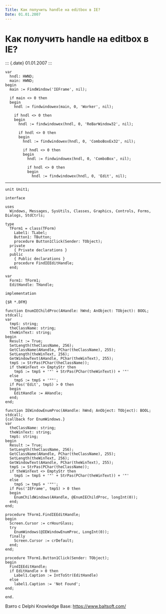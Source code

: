 ```yaml
---
Title: Как получить handle на editbox в IE?
Date: 01.01.2007
---
```



Как получить handle на editbox в IE?
====================================

::: {.date}
01.01.2007
:::

    var
      hndl: HWND;
      main: HWND;
    begin
      main := FindWindow('IEFrame', nil);
     
      if main <> 0 then
      begin
        hndl := findwindowex(main, 0, 'Worker', nil);
     
        if hndl <> 0 then
        begin
          hndl := findwindowex(hndl, 0, 'ReBarWindow32', nil);
     
          if hndl <> 0 then
          begin
            hndl := findwindowex(hndl, 0, 'ComboBoxEx32', nil);
     
            if hndl <> 0 then
            begin
              hndl := findwindowex(hndl, 0, 'ComboBox', nil);
     
              if hndl <> 0 then
              begin
                hndl := findwindowex(hndl, 0, 'Edit', nil);

------------------------------------------------------------------------

    unit Unit1;
     
    interface
     
    uses
      Windows, Messages, SysUtils, Classes, Graphics, Controls, Forms, Dialogs, StdCtrls;
     
    type
      TForm1 = class(TForm)
        Label1: TLabel;
        Button1: TButton;
        procedure Button1Click(Sender: TObject);
      private
        { Private declarations }
      public
        { Public declarations }
        procedure FindIEEditHandle;
      end;
     
    var
      Form1: TForm1;
      EditHandle: THandle;
     
    implementation
     
    {$R *.DFM}
     
    function EnumIEChildProc(AHandle: hWnd; AnObject: TObject): BOOL; stdcall;
    var
      tmpS: string;
      theClassName: string;
      theWinText: string;
    begin
      Result := True;
      SetLength(theClassName, 256);
      GetClassName(AHandle, PChar(theClassName), 255);
      SetLength(theWinText, 256);
      GetWindowText(AHandle, PChar(theWinText), 255);
      tmpS := StrPas(PChar(theClassName));
      if theWinText <> EmptyStr then
        tmpS := tmpS + '"' + StrPas(PChar(theWinText)) + '"'
      else
        tmpS := tmpS + '""';
      if Pos('Edit', tmpS) > 0 then
      begin
        EditHandle := AHandle;
      end;
    end;
     
    function IEWindowEnumProc(AHandle: hWnd; AnObject: TObject): BOOL; stdcall;
    {callback for EnumWindows.}
    var
      theClassName: string;
      theWinText: string;
      tmpS: string;
    begin
      Result := True;
      SetLength(theClassName, 256);
      GetClassName(AHandle, PChar(theClassName), 255);
      SetLength(theWinText, 256);
      GetWindowText(AHandle, PChar(theWinText), 255);
      tmpS := StrPas(PChar(theClassName));
      if theWinText <> EmptyStr then
        tmpS := tmpS + '"' + StrPas(PChar(theWinText)) + '"'
      else
        tmpS := tmpS + '""';
      if Pos('IEFrame', tmpS) > 0 then
      begin
        EnumChildWindows(AHandle, @EnumIEChildProc, longInt(0));
      end;
    end;
     
    procedure TForm1.FindIEEditHandle;
    begin
      Screen.Cursor := crHourGlass;
      try
        EnumWindows(@IEWindowEnumProc, LongInt(0));
      finally
        Screen.Cursor := crDefault;
      end;
    end;
     
    procedure TForm1.Button1Click(Sender: TObject);
    begin
      FindIEEditHandle;
      if EditHandle > 0 then
        Label1.Caption := IntToStr(EditHandle)
      else
        label1.Caption := 'Not Found';
    end;
     
    end.

Взято с Delphi Knowledge Base: <https://www.baltsoft.com/>
